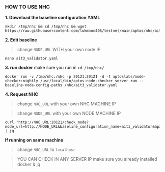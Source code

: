 ### HOW TO USE NHC

**1. Download the baseline configuration YAML**
```
mkdir /tmp/nhc && cd /tmp/nhc && wget https://raw.githubusercontent.com/lukmanc405/testnet/main/aptos/nhc/ait3_validator.yaml
```

**2. Edit baseline**
>change `NODE_URL` WITH your own node IP

```
nano ait3_validator.yaml
```

**3. run docker**
make sure you run in `cd /tmp/nhc/`

```
docker run -v /tmp/nhc:/nhc -p 20121:20121 -d -t aptoslabs/node-checker:nightly /usr/local/bin/aptos-node-checker server run --baseline-node-config-paths /nhc/ait3_validator.yaml
```

**4. Request NHC**
>change `NHC_URL` with your own NHC MACHINE IP

>change `NODE_URL` with your own NODE MACHINE IP

```
curl 'http://NHC_URL:20121/check_node?node_url=http://NODE_URL&baseline_configuration_name=ait3_validator&api_port=80&noise_port=6180&metrics_port=9101' | jq
```

**If running on same machine**
>change `NHC_URL` to `localhost`


>YOU CAN CHECK IN ANY SERVER IP
>make sure you already installed docker & jq

